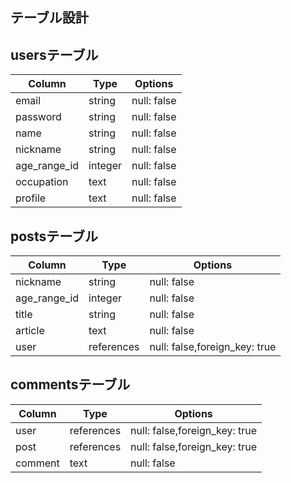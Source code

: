 ## テーブル設計

## usersテーブル

| Column        | Type    | Options     |
| ------------- |-------- | ----------- |
| email         | string  | null: false |
| password      | string  | null: false |
| name          | string  | null: false |
| nickname      | string  | null: false |
| age_range_id  | integer | null: false |  #Active hash使う
| occupation    | text    | null: false |
| profile       | text    | null: false |


## postsテーブル
| Column        | Type      | Options                       |
| ------------- |---------- | ----------------------------- |
| nickname      | string    | null: false                   |
| age_range_id  | integer   | null: false                   |  #Active hash使う
| title         | string    | null: false                   |
| article       | text      | null: false                   |
| user          |references | null: false,foreign_key: true |



## commentsテーブル
| Column                 | Type       | Options                       |
| ---------------------- | ---------- | ----------------------------- |
| user                   | references | null: false,foreign_key: true |
| post                   | references | null: false,foreign_key: true |
| comment                | text       | null: false                   |
